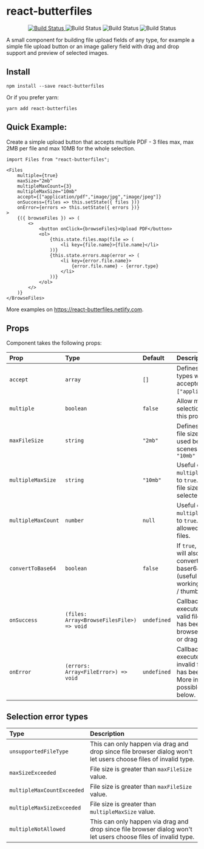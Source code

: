 # react-butterfiles

<p align="center">
  <a href="https://travis-ci.org/doitadrian/react-butterfiles.svg?branch=master">
    <img alt="Build Status" src="https://travis-ci.org/doitadrian/react-butterfiles.svg?branch=master">
  </a>
  
  <img alt="Build Status" src="https://img.shields.io/npm/dw/react-butterfiles.svg">
  <img alt="Build Status" src="https://img.shields.io/badge/code_style-prettier-ff69b4.svg?style=flat-square">  
  <img alt="Build Status" src="https://img.shields.io/npm/types/react-butterfiles.svg">
    
</p>

A small component for building file upload fields of any type, for example a simple file upload button or 
an image gallery field with drag and drop support and preview of selected images. 

## Install
```
npm install --save react-butterfiles
```

Or if you prefer yarn: 
```
yarn add react-butterfiles
```

## Quick Example:
Create a simple upload button that accepts multiple PDF - 3 files max, max 2MB 
per file and max 10MB for the whole selection.

```
import Files from "react-butterfiles";
```

```
<Files
    multiple={true} 
    maxSize="2mb"
    multipleMaxCount={3}
    multipleMaxSize="10mb"
    accept={["application/pdf","image/jpg","image/jpeg"]}
    onSuccess={files => this.setState({ files })}
    onError={errors => this.setState({ errors })}
>
    {({ browseFiles }) => (
        <>
            <button onClick={browseFiles}>Upload PDF</button>
            <ol>
                {this.state.files.map(file => (
                    <li key={file.name}>{file.name}</li>
                ))}
                {this.state.errors.map(error => (
                    <li key={error.file.name}>
                        {error.file.name} - {error.type}
                    </li>
                ))}
            </ol>
        </>
    )}
</BrowseFiles>
```

More examples on https://react-butterfiles.netlify.com.

## Props

Component takes the following props:


| Prop                | Type                                    | Default   | Description                                                                                                           |
| :------------------ | :-------------------------------------- | :-------- | :-------------------------------------------------------------------------------------------------------------------- |
| `accept`              | `array`                                   | `[]`        | Defines which file types will be accepted. Example: `["application/pdf"]`.                                            |
| `multiple`            | `boolean`                                 | `false`     | Allow multiple file selection by setting this prop to `true.                                                          |
| `maxFileSize`         | `string`                                  | `"2mb"`     | Defines maximum file size (bytes lib used behind the scenes). Example: `"10mb"`                                       |
| `multipleMaxSize`     | `string`                                  | `"10mb"`    | Useful only if `multiple` prop is set to `true`. Defines max. file size of all selected files.                      |
| `multipleMaxCount`    | `number`                                  | `null`    | Useful only if `multiple` prop is set to `true`. Defines max. allowed selected files.                    |
| `convertToBase64`     | `boolean`                                 | `false`     | If `true`, selected files will also be converted to baser64 format (useful when working with images / thumbnails).    |
| `onSuccess`           | `(files: Array<BrowseFilesFile>) => void` | `undefined` | Callback that will get executed once a valid file selection has been made (via browse files dialog or drag and drop). |
| `onError`             | `(errors: Array<FileError>) => void`      | `undefined` | Callback that will get executed once an invalid file selection has been made. More info about possible errors below.  |

## Selection error types

| Type                | Description
| :------------------ | :-------------------
| `unsupportedFileType`              | This can only happen via drag and drop since file browser dialog won't let users choose files of invalid type.
| `maxSizeExceeded`            | File size is greater than `maxFileSize` value.
| `multipleMaxCountExceeded`            | File size is greater than `maxFileSize` value.
| `multipleMaxSizeExceeded` | File size is greater than `multipleMaxSize` value.
| `multipleNotAllowed`         | This can only happen via drag and drop since file browser dialog won't let users choose files of invalid type.
